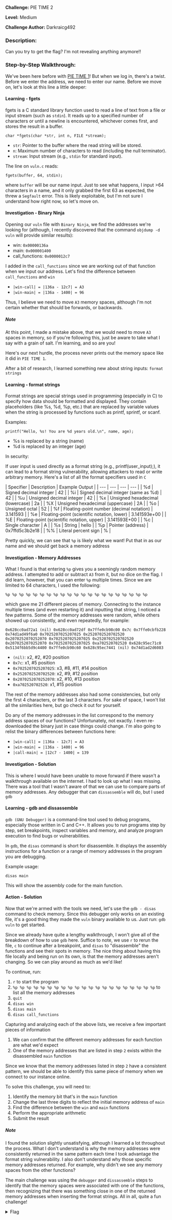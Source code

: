 **Challenge:** PIE TIME 2

**Level:** Medium

**Challenge Author:** Darkraicg492

### Description: 
Can you try to get the flag? I'm not revealing anything anymore!!

### Step-by-Step Walkthrough:
We've been here before with [PIE TIME 1](https://github.com/Texas-Tim/CyberSecurityPractice/tree/main/PicoCTF/1.%20Easy%20Challenges/PIE%20Time%20-%20Position%20Independent%20Executable)! But when we log in, there's a twist. Before we enter the address, we need to enter our name. Before we move on, let's look at this line a little deeper:


#### Learning - fgets
fgets is a C standard library function used to read a line of text from a file or input stream (such as `stdin`). It reads up to a specified number of characters or until a newline is encountered, whichever comes first, and stores the result in a buffer.

`char *fgets(char *str, int n, FILE *stream);`

* `str`: Pointer to the buffer where the read string will be stored.
* `n`: Maximum number of characters to read (including the null terminator).
* `stream`: Input stream (e.g., `stdin` for standard input).

The line on `vuln.c` reads:

`fgets(buffer, 64, stdin);`

where `buffer` will be our name input. Just to see what happens, I input >64 characters in a name, and it only grabbed the first 63 as expected, the threw a `Segfault` error. This is likely exploitable, but I'm not sure I understand how right now, so let's move on.

#### Investigation - Binary Ninja
Opening our `vuln` file with `Binary Ninja`, we find the addresses we're looking for (although, I recently discovered that the command `objdump -d vuln` will provide similar results):

* win: `0x00000136a`
* main: `0x000001400`
* call_functions: `0x0000012c7`

I added in the `call_functions` since we are working out of that function when we input our address. Let's find the difference between `call_functions` and `win`

* `|win-call| = |136a - 12c7| = A3`
* `|win-main| = |136a - 1400| = 96`

Thus, I believe we need to move `A3` memory spaces, although I'm not certain whether that should be forwards, or backwards.

##### Note
At this point, I made a mistake above, that we would need to move `A3` spaces in memory, so if you're following this, just be aware to take what I say with a grain of salt. I'm learning, and so are you!

Here's our next hurdle, the process never prints out the memory space like it did in `PIE TIME 1`.

After a bit of research, I learned something new about string inputs: `format strings`

#### Learning - format strings
Format strings are special strings used in programming (especially in C) to specify how data should be formatted and displayed. They contain placeholders (like %s, %d, %p, etc.) that are replaced by variable values when the string is processed by functions such as printf, sprintf, or scanf.

Examples:

`printf("Hello, %s! You are %d years old.\n", name, age);`

* %s is replaced by a string (name)
* %d is replaced by an integer (age)

In security:

If user input is used directly as a format string (e.g., printf(user_input);), it can lead to a format string vulnerability, allowing attackers to read or write arbitrary memory. Here's a list of all the format specifiers used in `C`

| Specifier | Description | Example Output |
| --- | --- | --- | --- |
| %d | Signed decimal integer | 42 |
| %i | Signed decimal integer (same as %d) | 42 |
| %u | Unsigned decimal integer | 42 |
| %x | Unsigned hexadecimal (lowercase) | 2a |
| %X | Unsigned hexadecimal (uppercase)	| 2A |
| %o | Unsigned octal | 52 |
| %f | Floating-point number (decimal notation) | 3.141593 |
| %e | Floating-point (scientific notation, lower) | 3.141593e+00 |
| %E | Floating-point (scientific notation, upper) | 3.141593E+00 |
| %c | Single character | A |
| %s | String | hello |
| %p | Pointer (address) | 0x7ffd5c3b2e18 |
| %% | Literal percent sign | % |

Pretty quickly, we can see that `%p` is likely what we want! Put that in as our name and we should get back a memory address

#### Investigation - Memory Addresses
What I found is that entering `%p` gives you a seemingly random memory address. I attempted to add or subtract `A3` from it, but no dice on the flag. I did learn, however, that you can enter `%p` multiple times. Since we are limited to 64 characters, I used the following:

`%p %p %p %p %p %p %p %p %p %p %p %p %p %p %p %p %p %p %p %p %p`

which gave me 21 different pieces of memory. Connecting to the instance multiple times (and even restarting it) and inputting that string, I noticed a few patterns. Some of the memory addresses were random, while others showed up consistently, and even repeatedly, for example:

```
0x628cc0ad72a1 (nil) 0x628cc0ad72df 0x7ffe0cb98c00 0x7c 0x7ffe0cbfb228 0x74d1ad49f6a0 0x7025207025207025 0x2520702520702520 0x2070252070252070 0x7025207025207025 0x2520702520702520 0x2070252070252070 0x7025207025207025 0xa702520702520 0x628c95ec71c0 0x5134f6bb5d9c4400 0x7ffe0cb98c60 0x628c95ec7441 (nil) 0x74d1ad2d6083
```

* `(nil)`: x2, #2, #20 position
* `0x7c`: x1, #5 position
* `0x7025207025207025`: x3, #8, #11, #14 position
* `0x2520702520702520`: x2, #9, #12 position
* `0x2070252070252070`: x2, #10, #13 position
* `0xa702520702520`: x1, #15 position

The rest of the memory addresses also had some consistencies, but only the first 4 characters, or the last 3 characters. For sake of space, I won't list all the similarities here, but go check it out for yourself.

Do any of the memory addresses in the list correspond to the memory address spaces of our functions? Unfortunately, not exactly. I even re-downloaded the binary just in case things could change. I'm also going to relist the binary differences between functions here:

* `|win-call| = |136a - 12c7| = A3`
* `|win-main| = |136a - 1400| = 96`
* `|call-main| = |12c7 - 1400| = 139`

#### Investigation - Solution
This is where I would have been unable to move forward if there wasn't a walkthrough available on the internet. I had to look up what I was missing. There was a tool that I wasn't aware of that we can use to compare parts of memory addresses. Any debugger that can `dissassemble` will do, but I used `gdb`

#### Learning - gdb and dissassemble
`gdb (GNU Debugger)` is a command-line tool used to debug programs, especially those written in C and C++. It allows you to run programs step by step, set breakpoints, inspect variables and memory, and analyze program execution to find bugs or vulnerabilities.

In `gdb`, the `disas` command is short for disassemble. It displays the assembly instructions for a function or a range of memory addresses in the program you are debugging.

Example usage:

`disas main`

This will show the assembly code for the main function.

#### Action - Solution
Now that we're armed with the tools we need, let's use the `gdb - disas` command to check memory. Since this debugger only works on an existing file, it's a good thing they made the `vuln` binary available to us. Just run: `gdb vuln` to get started.

Since we already have quite a lengthy walkthrough, I won't give all of the breakdown of how to use `gdb` here. Suffice to note, we use `r` to rerun the file, `c` to continue after a breakpoint, and `disas` to "disassemble" the functions and see their spots in memory. The nice thing about having this file locally and being run on its own, is that the memory addresses aren't changing. So we can play around as much as we'd like!

To continue, run:

1. `r` to start the program
2. `%p %p %p %p %p %p %p %p %p %p %p %p %p %p %p %p %p %p %p %p %p` to list all the memory addresses
3. `quit`
4. `disas win`
5. `disas main`
6. `disas call_functions`

Capturing and analyzing each of the above lists, we receive a few important pieces of information

1. We can confirm that the different memory addresses for each function are what we'd expect
2. One of the memory addresses that are listed in step `2` exists within the disassembled `main` function

Since we know that the memory addresses listed in step `2` have a consistent pattern, we should be able to identify this same piece of memory when we connect to our instance online.

To solve this challenge, you will need to:
1. Identify the memory bit that's in the `main` function
2. Change the last three digits to reflect the initial memory address of `main`
3. Find the difference between the `win` and `main` functions
4. Perform the appropriate arithmetic 
5. Submit the result

##### Note
I found the solution slightly unsatisfying, although I learned a lot throughout the process. What I don't understand is why the memory addresses were consistently returned in the same pattern each time I took advantage the format string vulnerability. I also don't understand why those specific memory addresses returned. For example, why didn't we see any memory spaces from the other functions? 

The main challenge was using the `debugger` and `dissassemble` steps to identify that the memory spaces were associated with one of the functions, then recognizing that there was something close in one of the returned memory addresses when inserting the format strings. All in all, quite a fun challenge!

<details><summary>Flag</summary>
    <pre>
    picoCTF{p13_5h0u1dn'7_134k_bb903549}
    </pre>
   </details>
